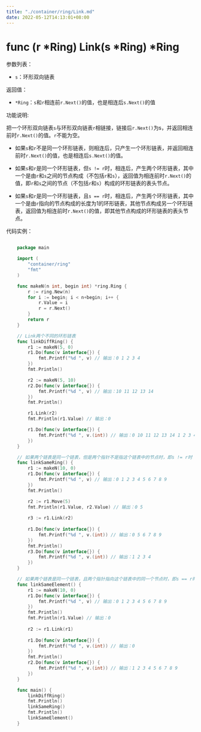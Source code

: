 ```yaml
---
title: "./container/ring/Link.md"
date: 2022-05-12T14:13:01+08:00
---
```

# func (r *Ring) Link(s *Ring) *Ring

参数列表：

- `s`：环形双向链表

返回值：

- `*Ring`：`s`和`r`相连前`r.Next()`的值，也是相连后`s.Next()`的值

功能说明:

把一个环形双向链表`s`与环形双向链表`r`相链接，链接后`r.Next()`为s，并返回相连前时`r.Next()`的值。`r`不能为空。

- 如果`s`和`r`不是同一个环形链表，则相连后，只产生一个环形链表，并返回相连前时`r.Next()`的值，也是相连后`s.Next()`的值。

- 如果`s`和`r`是同一个环形链表，但`s != r`时，相连后，产生两个环形链表，其中一个是由`r`和`s`之间的节点构成（不包括`r`和`s`），返回值为相连前时`r.Next()`的值，即`r`和`s`之间的节点（不包括`r`和`s`）构成的环形链表的表头节点。

- 如果`s`和`r`是同一个环形链表，且`s == r`时，相连后，产生两个环形链表，其中一个是由`r`指向的节点构成的长度为1的环形链表，其他节点构成另一个环形链表，返回值为相连前时`r.Next()`的值，即其他节点构成的环形链表的表头节点。

代码实例：

```go

	package main

	import (
		"container/ring"
		"fmt"
	)

	func makeN(n int, begin int) *ring.Ring {
		r := ring.New(n)
		for i := begin; i < n+begin; i++ {
			r.Value = i
			r = r.Next()
		}
		return r
	}

	// Link两个不同的环形链表
	func linkDiffRing() {
		r1 := makeN(5, 0)
		r1.Do(func(v interface{}) {
			fmt.Printf("%d ", v) // 输出：0 1 2 3 4 
		})
		fmt.Println()

		r2 := makeN(5, 10)
		r2.Do(func(v interface{}) {
			fmt.Printf("%d ", v) // 输出：10 11 12 13 14 
		})
		fmt.Println()

		r1.Link(r2)
		fmt.Println(r1.Value) // 输出：0

		r1.Do(func(v interface{}) {
			fmt.Printf("%d ", v.(int)) // 输出：0 10 11 12 13 14 1 2 3 4 
		})
	}

	// 如果两个链表是同一个链表，但是两个指针不是指这个链表中的节点时，即s != r时
	func linkSameRing() {
		r1 := makeN(10, 0)
		r1.Do(func(v interface{}) {
			fmt.Printf("%d ", v) // 输出：0 1 2 3 4 5 6 7 8 9 
		})
		fmt.Println()

		r2 := r1.Move(5)
		fmt.Println(r1.Value, r2.Value) // 输出：0 5
		
		r3 := r1.Link(r2)
		
		r1.Do(func(v interface{}) {
			fmt.Printf("%d ", v.(int)) // 输出：0 5 6 7 8 9 
		})
		fmt.Println()
		r3.Do(func(v interface{}) {
			fmt.Printf("%d ", v.(int)) // 输出：1 2 3 4 
		})
	}

	// 如果两个链表是同一个链表，且两个指针指向这个链表中的同一个节点时，即s == r时
	func linkSameElement() {
		r1 := makeN(10, 0)
		r1.Do(func(v interface{}) {
			fmt.Printf("%d ", v) // 输出：0 1 2 3 4 5 6 7 8 9 
		})
		fmt.Println()
		fmt.Println(r1.Value) // 输出：0
		
		r2 := r1.Link(r1)
		
		r1.Do(func(v interface{}) {
			fmt.Printf("%d ", v.(int)) // 输出：0 
		})
		fmt.Println()
		r2.Do(func(v interface{}) {
			fmt.Printf("%d ", v.(int)) // 输出：1 2 3 4 5 6 7 8 9 
		})
	}

	func main() {
		linkDiffRing()
		fmt.Println()
		linkSameRing()
		fmt.Println()
		linkSameElement()
	}

```
